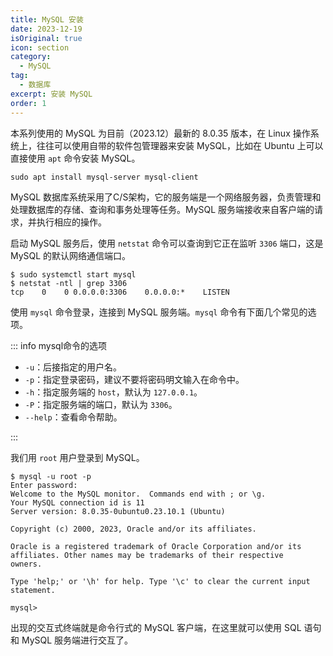 ```yaml
---
title: MySQL 安装
date: 2023-12-19
isOriginal: true
icon: section
category:
  - MySQL
tag:
  - 数据库
excerpt: 安装 MySQL
order: 1
---
```


本系列使用的 MySQL 为目前（2023.12）最新的 8.0.35 版本，在 Linux 操作系统上，往往可以使用自带的软件包管理器来安装 MySQL，比如在 Ubuntu 上可以直接使用 `apt` 命令安装 MySQL。

~~~bash:no-line-numbers
sudo apt install mysql-server mysql-client
~~~

MySQL 数据库系统采用了C/S架构，它的服务端是一个网络服务器，负责管理和处理数据库的存储、查询和事务处理等任务。MySQL 服务端接收来自客户端的请求，并执行相应的操作。

启动 MySQL 服务后，使用 `netstat` 命令可以查询到它正在监听 `3306` 端口，这是 MySQL 的默认网络通信端口。

~~~text:no-line-numbers
$ sudo systemctl start mysql
$ netstat -ntl | grep 3306
tcp    0    0 0.0.0.0:3306    0.0.0.0:*    LISTEN
~~~

使用 `mysql` 命令登录，连接到 MySQL 服务端。`mysql` 命令有下面几个常见的选项。

::: info mysql命令的选项

- `-u`：后接指定的用户名。
- `-p`：指定登录密码，建议不要将密码明文输入在命令中。
- `-h`：指定服务端的 `host`，默认为 `127.0.0.1`。
- `-P`：指定服务端的端口，默认为 `3306`。
- `--help`：查看命令帮助。

:::

我们用 `root` 用户登录到 MySQL。

~~~text:no-line-numbers
$ mysql -u root -p
Enter password:
Welcome to the MySQL monitor.  Commands end with ; or \g.
Your MySQL connection id is 11
Server version: 8.0.35-0ubuntu0.23.10.1 (Ubuntu)

Copyright (c) 2000, 2023, Oracle and/or its affiliates.

Oracle is a registered trademark of Oracle Corporation and/or its
affiliates. Other names may be trademarks of their respective
owners.

Type 'help;' or '\h' for help. Type '\c' to clear the current input statement.

mysql>
~~~

出现的交互式终端就是命令行式的 MySQL 客户端，在这里就可以使用 SQL 语句和 MySQL 服务端进行交互了。
